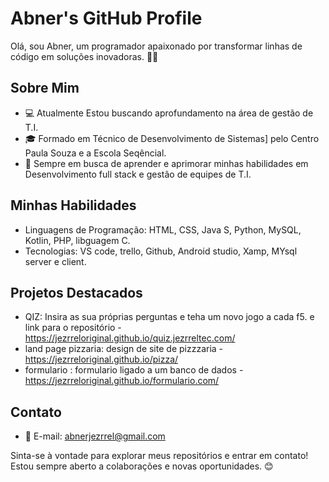 # Abner's GitHub Profile

Olá, sou Abner, um programador apaixonado por transformar linhas de código em soluções inovadoras. 👨‍💻

## Sobre Mim
- 💻 Atualmente Estou buscando aprofundamento na área de gestão de T.I.
- 🎓 Formado em Técnico de Desenvolvimento de Sistemas] pelo Centro Paula Souza e a Escola Seqêncial.
- 🌱 Sempre em busca de aprender e aprimorar minhas habilidades em Desenvolvimento full stack e gestão de equipes de T.I.

## Minhas Habilidades
- Linguagens de Programação: HTML, CSS, Java S, Python, MySQL, Kotlin, PHP, libguagem C.
- Tecnologias: VS code, trello, Github, Android studio, Xamp, MYsql server e client.


## Projetos Destacados
- QIZ: Insira as sua próprias perguntas e teha um novo jogo a cada f5. e link para o repositório - https://jezrreloriginal.github.io/quiz.jezrreltec.com/
- land page pizzaria: design de site de pizzzaria - https://jezrreloriginal.github.io/pizza/
- formulario : formulario ligado a um banco de dados - https://jezrreloriginal.github.io/formulario.com/

## Contato
- 📧 E-mail: abnerjezrrel@gmail.com

Sinta-se à vontade para explorar meus repositórios e entrar em contato! Estou sempre aberto a colaborações e novas oportunidades. 😊
